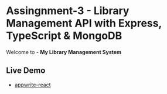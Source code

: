 # Assingnment-3 - Library Management API with Express, TypeScript & MongoDB

Welcome to - **My Library Management System**

## Live Demo

- [appwrite-react](https://appwrite-reactjs.vercel.app/)
